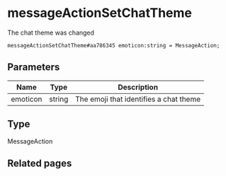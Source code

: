 # messageActionSetChatTheme
The chat theme was changed

```
messageActionSetChatTheme#aa786345 emoticon:string = MessageAction;
```

## Parameters
| Name | Type | Description |
| ---- | :----: | ----------- |
| emoticon | string | The emoji that identifies a chat theme |


## Type
MessageAction

## Related pages
